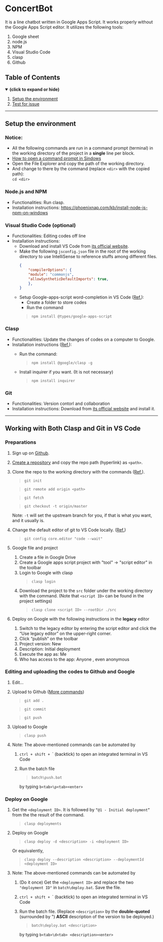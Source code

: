 # ConcertBot
It is a line chatbot written in Google Apps Script. It works properly without the Google Apps Script editor.
It utilizes the following tools:  
1. Google sheet
1. node.js
1. NPM
1. Visual Studio Code
1. clasp
1. Github

## Table of Contents
<details open>
<summary><b>(click to expand or hide)</b></summary>
<!-- MarkdownTOC -->

1. [Setup the environment](#setup-the-environment)
1. [Test for issue](#1)
<!-- /MarkdownTOC -->
</details>

---
<a id="setup-the-environment"></a>
## Setup the environment
<a id="notice"></a>
### Notice:
* All the following commands are run in a command prompt (terminal) in the working directory of the project in a **single** line per block.
* [How to open a command prompt in Sindows](https://www.businessinsider.com/how-to-open-command-prompt)
* Open the File Explorer and copy the path of the working directory.
* And change to there by the command (replace `<dir>` with the copied path):  
    `cd <dir>`
<a id="node-js-and-npm"></a>
### Node.js and NPM
* Functionalities: Run clasp.
* Installation instructions: https://phoenixnap.com/kb/install-node-js-npm-on-windows

### Visual Studio Code (optional)
* Functionalities: Editing codes off line
* Installation instructions:
    * Download and install VS Code from [its official website](https://code.visualstudio.com/).
    * Make the following `jsconfig.json` file in the root of the working directory to use IntelliSense to reference stuffs among different files.
        ```json
        {
            "compilerOptions": {
            "module": "commonjs",
            "allowSyntheticDefaultImports": true,
            },
        }
        ```
    * Setup Google-apps-script word-completion in VS Code ([Ref.](https://yagisanatode.com/2019/04/01/working-with-google-apps-script-in-visual-studio-code-using-clasp/)):
        * Create a folder to store codes
        * Run the command
        >`npm install @types/google-apps-script`


### Clasp
* Functionalities: Update the changes of codes on a computer to Google.
* Installation instructions ([Ref.](https://developers.google.com/apps-script/guides/clasp)): 
    * Run the command:
        >`npm install @google/clasp -g`
    
    * Install inquirer if you want. (It is not necessary)
        >`npm install inquirer`

### Git
* Functionalities: Version contorl and collaboration
* Installation instructions: Download from [its official website](https://git-scm.com/downloads) and install it.
---
## Working with Both Clasp and Git in VS Code
### Preparations
1. Sign up on [Github](https://github.com/).
1. [Create a repository](https://docs.github.com/en/get-started/quickstart/create-a-repo) and copy the repo path (hyperlink) as `<path>`.
1. Clone the repo to the working directory with the commands ([Ref.](https://stackoverflow.com/a/18999726)).
    >`git init`

    >`git remote add origin <path>`

    >`git fetch`

    >`git checkout -t origin/master`
    
    Note: `-t` will set the upstream branch for you, if that is what you want, and it usually is.
1. Change the default editor of git to VS Code locally. ([Ref.](https://stackoverflow.com/a/36427485))
    >`git config core.editor "code --wait"`
1. Google file and project
    1. Create a file in Google Drive
    1. Create a Google apps script project with "tool" -> "script editor" in the toolbar
    1. Login to Google with clasp
        >`clasp login`
    1. Download the project to the `src` folder under the working directory with the command. (Note that `<script ID>` can be found in the project settings)
        >`clasp clone <script ID> --rootDir ./src`

1. Deploy on Google with the following instructions in the **legacy** editor
    1. Switch to the legacy editor by entering the script editor and click the “Use legacy editor” on the upper-right corner.
    1. Click “publish” on the toolbar
    1. Project version: New
    1. Description: Initial deployment
    1. Execute the app as: Me
    1. Who has access to the app: Anyone , even anonymous

### Editing and uploading the codes to Github and Google
1. Edit…
1. Upload to Github ([More commands](https://docs.google.com/document/d/1c-OrQLbNHiUpPAVxULZvyaGUupKESsC5f1XQFVBI12A))
    >`git add .`

    >`git commit`

    >`git push`
1. Upload to Google
    >`clasp push`
1. Note: The above-mentioned commands can be automated by
    1. `ctrl + shift + `\` (backtick) to open an integrated terminal in VS Code
    1. Run the batch file
        >`batch\push.bat`

        by typing `b<tab>\p<tab><enter>`

### Deploy on Google
1. Get the `<deployment ID>`. It is followed by `“@1 - Initial deployment”` from the the result of the command.
    >`clasp deployments`
1. Deploy on Google
    >`clasp deploy -d <description> -i <deployment ID>`

    Or equivalently,
    >`clasp deploy --description <description> --deploymentId <deployment ID>`
1. Note: The above-mentioned commands can be automated by
    1. (Do it once) Get the `<deployment ID>` and replace the two `"deployment ID"` in `batch\deploy.bat`. Save the file.
    1. `ctrl + shift + `\` (backtick) to open an integrated terminal in VS Code
    1. Run the batch file. (Replace `<description>` by the **double-quoted** (surrounded by ") **ASCII** description of the version to be deployed.)
        >`batch\deploy.bat <description>`

        by typing `b<tab>\d<tab> <description><enter>`
